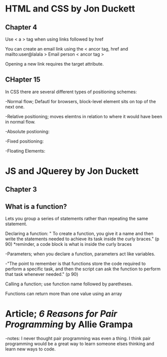 # **HTML and CSS by Jon Duckett**

## Chapter 4

Use < a > tag when using links followed by href

You can create an email link using the < ancor tag, href and mailto:user@lalala > Email person < ancor tag >

Opening a new link requires the target attribute.

## CHapter 15

In CSS there are several different types of positioning schemes:

-Normal flow; Defautl for browsers, block-level element sits on top of the next one. 

-Relative positioning; moves elemtns in relation to where it would have been in normal flow.

-Absolute postioning:

-Fixed positioning:

-Floating Elements:


# **JS and JQuerey by Jon Duckett**

## Chapter 3

## What is a function?

Lets you group a series of statements rather than repeating the same statement.

Declaring a function: " To create a function, you give it a name and then write the statements needed to achieve its task
inside the curly braces." (p 90) *reminder, a code block is what is inside the curly braces

-Parameters; when you declare a function, parameters act like variables.

-"The point to remember is that functions store the code required to perform a specific task, and then the script can ask the 
function to perform that task whenever needed." (p 90)

Calling a function; use function name followed by paretheses.

Functions can return more than one value using an array

# **Article; *6 Reasons for Pair Programming* by Allie Grampa**

-notes: I never thought pair programming was even a thing. I think pair programming would be a great way to learn someone
elses thinking and learn new ways to code.
